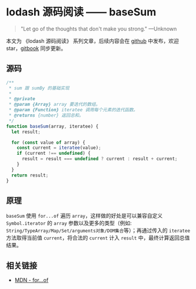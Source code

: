 # lodash 源码阅读 —— baseSum

> "Let go of the thoughts that don't make you strong." —Unknown

本文为 《lodash 源码阅读》 系列文章，后续内容会在 [github](https://github.com/gu-xionghong/lodash-analysis) 中发布，欢迎 star，[gitbook](https://gu-xionghong.gitbook.io/lodash-analysis/) 同步更新。

## 源码

```js
/**
 * sum 跟 sumBy 的基础实现
 *
 * @private
 * @param {Array} array 要迭代的数组。
 * @param {Function} iteratee 调用每个元素的迭代函数。
 * @returns {number} 返回总和。
 */
function baseSum(array, iteratee) {
  let result;

  for (const value of array) {
    const current = iteratee(value);
    if (current !== undefined) {
      result = result === undefined ? current : result + current;
    }
  }
  return result;
}
```

## 原理

`baseSum` 使用 `for...of` 遍历 `array`，这样做的好处是可以兼容自定义 `Symbol.iterator` 的 `array` 参数以及更多的类型（例如: `String/TypeArray/Map/Set/arguments对象/DOM集合`等）；再通过传入的 `iteratee` 方法取得当前值 `current`，将合法的 `current` 计入 `result` 中，最终计算返回总值结果。

## 相关链接

- [MDN - for...of](https://developer.mozilla.org/zh-CN/docs/Web/JavaScript/Reference/Statements/for...of)
